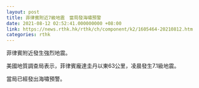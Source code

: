 ```yaml
---
layout: post
title: 菲律賓附近7級地震　當局發海嘯預警
date: 2021-08-12 02:52:41.000000000 +08:00
link: https://news.rthk.hk/rthk/ch/component/k2/1605464-20210812.htm
categories: rthk
---
```


菲律賓附近發生強烈地震。

美國地質調查局表示，菲律賓龐達圭丹以東63公里，凌晨發生7.1級地震。

當局已經發出海嘯預警。
